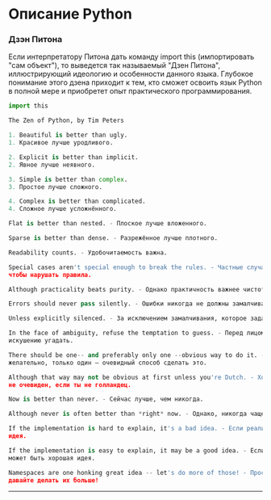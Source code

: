 # Описание Python

### Дзэн Питона

Если интерпретатору Питона дать команду import this \(импортировать "сам объект"\), то выведется так называемый "Дзен Питона", иллюстрирующий идеологию и особенности данного языка. Глубокое понимание этого дзена приходит к тем, кто сможет освоить язык Python в полной мере и приобретет опыт практического программирования.

```py
import this
```

```py
The Zen of Python, by Tim Peters

1. Beautiful is better than ugly.
1. Красивое лучше уродливого.

2. Explicit is better than implicit.
2. Явное лучше неявного.

3. Simple is better than complex.
3. Простое лучше сложного.

4. Complex is better than complicated.
4. Сложное лучше усложнённого.

Flat is better than nested. - Плоское лучше вложенного.

Sparse is better than dense. - Разрежённое лучше плотного.

Readability counts. - Удобочитаемость важна.

Special cases aren't special enough to break the rules. - Частные случаи не настолько существенны, 
чтобы нарушать правила.

Although practicality beats purity. - Однако практичность важнее чистоты.

Errors should never pass silently. - Ошибки никогда не должны замалчиваться.

Unless explicitly silenced. - За исключением замалчивания, которое задано явно.

In the face of ambiguity, refuse the temptation to guess. - Перед лицом неоднозначности сопротивляйтесь 
искушению угадать.

There should be one-- and preferably only one --obvious way to do it. - Должен существовать один — и,
желательно, только один — очевидный способ сделать это.

Although that way may not be obvious at first unless you're Dutch. - Хотя он может быть с первого взгляда
не очевиден, если ты не голландец.

Now is better than never. - Сейчас лучше, чем никогда.

Although never is often better than *right* now. - Однако, никогда чаще лучше, чем прямо сейчас.

If the implementation is hard to explain, it's a bad idea. - Если реализацию сложно объяснить — это плохая
идея.

If the implementation is easy to explain, it may be a good idea. - Если реализацию легко объяснить — это 
может быть хорошая идея.

Namespaces are one honking great idea -- let's do more of those! - Пространства имён — прекрасная идея,
давайте делать их больше!
```

---



